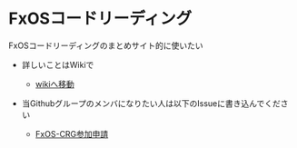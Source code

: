 FxOSコードリーディング
========

FxOSコードリーディングのまとめサイト的に使いたい

*   詳しいことはWikiで
    *   [wikiへ移動](https://github.com/FxOS-Code-Reading-Group/MainRepo/wiki "詳しい内容はこっちで管理しています。")

*   当Githubグループのメンバになりたい人は以下のIssueに書き込んでください
    *   [FxOS-CRG参加申請](https://github.com/FxOS-Code-Reading-Group/MainRepo/issues/2)
